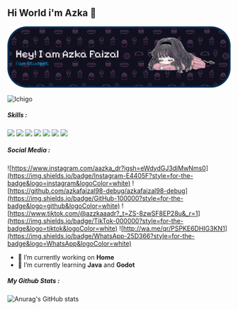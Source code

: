 ## Hi World  i'm Azka 👋

![img](img/github-header-banner%20(1).png)

![Ichigo](https://media0.giphy.com/media/v1.Y2lkPTc5MGI3NjExd295ajVpdG95ZzEwcWg0OTN0OTRyYW16ODJ2YW43ZncybXVjZmJ3YiZlcD12MV9pbnRlcm5hbF9naWZfYnlfaWQmY3Q9Zw/JLYQnbND9gkYU/giphy.gif)
<!--
**azkafaizal98-debug/azkafaizal98-debug** is a ✨ _special_ ✨ repository because its `README.md` (this file) appears on your GitHub profile.

Here are some ideas to get you started:

- 🔭 I’m currently working on ...
- 🌱 I’m currently learning ...
- 👯 I’m looking to collaborate on ...
- 🤔 I’m looking for help with ...
- 💬 Ask me about ...
- 📫 How to reach me: ...
- 😄 Pronouns: ...
- ⚡ Fun fact: ...
-->

##### Skills :
<img src="https://img.shields.io/badge/HTML5-E34F26?style=for-the-badge&logo=html5&logoColor=white" />
<img src="https://img.shields.io/badge/CSS3-1572B6?style=for-the-badge&logo=css3&logoColor=white" />
<img src="https://img.shields.io/badge/JavaScript-323330?style=for-the-badge&logo=javascript&logoColor=F7DF1E"/>
<img src="https://img.shields.io/badge/ChatGPT-74aa9c?style=for-the-badge&logo=openai&logoColor=white" />
<img src="https://img.shields.io/badge/Google%20Gemini-8E75B2?style=for-the-badge&logo=googlegemini&logoColor=white" />
<img src="https://img.shields.io/badge/Brave-FF1B2D?style=for-the-badge&logo=Brave&logoColor=white" />
<img src="https://img.shields.io/badge/Canva-%2300C4CC.svg?&style=for-the-badge&logo=Canva&logoColor=white" />

##### Social Media :
![https://www.instagram.com/aazka_dr?igsh=eWdydGJ3djMwNms0](https://img.shields.io/badge/Instagram-E4405F?style=for-the-badge&logo=instagram&logoColor=white) ![https://github.com/azkafaizal98-debug/azkafaizal98-debug](https://img.shields.io/badge/GitHub-100000?style=for-the-badge&logo=github&logoColor=white) ![https://www.tiktok.com/@azzkaaadr?_t=ZS-8zwSF8EP28u&_r=1](https://img.shields.io/badge/TikTok-000000?style=for-the-badge&logo=tiktok&logoColor=white)
![http://wa.me/qr/PSPKE6DHIG3KN1](https://img.shields.io/badge/WhatsApp-25D366?style=for-the-badge&logo=WhatsApp&logoColor=white)

- 🔭 I’m currently working on **Home**
- 🌱 I’m currently learning **Java** and **Godot**

##### My Github Stats : 
![Anurag's GitHub stats](https://github-readme-stats.vercel.app/api?username=azkafaizal98-debug&show_icons=true&theme=tokyonight)
